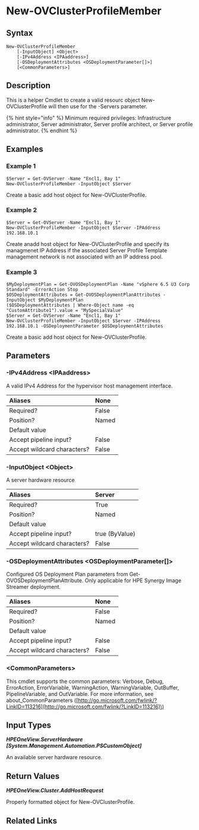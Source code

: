 ﻿---
description: Helper Cmdlet to create proper add host request for New-OVClusterProfile.
---

# New-OVClusterProfileMember

## Syntax

```text
New-OVClusterProfileMember
    [-InputObject] <Object>
    [-IPv4Address <IPAaddress>]
    [-OSDeploymentAttributes <OSDeploymentParameter[]>]
    [<CommonParameters>]
```

## Description

This is a helper Cmdlet to create a valid resourc object New-OVClusterProfile will then use for the -Servers parameter.

{% hint style="info" %}
Minimum required privileges: Infrastructure administrator, Server administrator, Server profile architect, or Server profile administrator.
{% endhint %}

## Examples

###  Example 1 

```text
$Server = Get-OVServer -Name "Encl1, Bay 1"
New-OVClusterProfileMember -InputObject $Server
```

Create a basic add host object for New-OVClusterProfile.

###  Example 2 

```text
$Server = Get-OVServer -Name "Encl1, Bay 1"
New-OVClusterProfileMember -InputObject $Server -IPAddress 192.168.10.1
```

Create anadd host object for New-OVClusterProfile and specify its managmenet IP Address if the associated Server Profile Template management network is not associated with an IP address pool.

###  Example 3 

```text
$MyDeploymentPlan = Get-OVOSDeploymentPlan -Name "vSphere 6.5 U3 Corp Standard" -ErrorAction Stop
$OSDeploymentAttributes = Get-OVOSDeploymentPlanAttributes -InputObject $MyDeploymentPlan
($OSDeploymentAttributes | Where-Object name -eq "CustomAttribute1").value = "MySpecialValue"
$Server = Get-OVServer -Name "Encl1, Bay 1"
New-OVClusterProfileMember -InputObject $Server -IPAddress 192.168.10.1 -OSDeploymentParameter $OSDeploymentAttributes
```

Create a basic add host object for New-OVClusterProfile.

## Parameters

### -IPv4Address &lt;IPAaddress&gt;

A valid IPv4 Address for the hypervisor host management interface.

| Aliases | None |
| :--- | :--- |
| Required? | False |
| Position? | Named |
| Default value |  |
| Accept pipeline input? | False |
| Accept wildcard characters? | False |

### -InputObject &lt;Object&gt;

A server hardware resource

| Aliases | Server |
| :--- | :--- |
| Required? | True |
| Position? | Named |
| Default value |  |
| Accept pipeline input? | true (ByValue) |
| Accept wildcard characters? | False |

### -OSDeploymentAttributes &lt;OSDeploymentParameter[]&gt;

Configured OS Deployment Plan parameters from Get-OVOSDeploymentPlanAttribute.  Only applicable for HPE Synergy Image Streamer deployment.

| Aliases | None |
| :--- | :--- |
| Required? | False |
| Position? | Named |
| Default value |  |
| Accept pipeline input? | False |
| Accept wildcard characters? | False |

### &lt;CommonParameters&gt;

This cmdlet supports the common parameters: Verbose, Debug, ErrorAction, ErrorVariable, WarningAction, WarningVariable, OutBuffer, PipelineVariable, and OutVariable. For more information, see about\_CommonParameters \([http://go.microsoft.com/fwlink/?LinkID=113216](http://go.microsoft.com/fwlink/?LinkID=113216)\)

## Input Types

_**HPEOneView.ServerHardware [System.Management.Automation.PSCustomObject]**_

An available server hardware resource.

## Return Values

_**HPEOneView.Cluster.AddHostRequest**_

Properly formatted object for New-OVClusterProfile.

## Related Links


